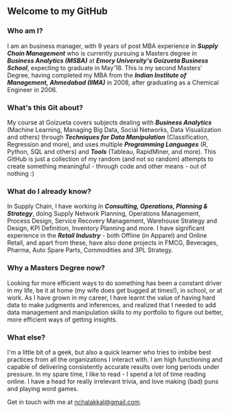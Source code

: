 ## Welcome to my GitHub

### Who am I?

I am an business manager, with 9 years of post MBA experience in **_Supply Chain Management_** who is currently pursuing a Masters degree in **_Business Analytics (MSBA)_** at **_Emory University's Goizueta Business School_**, expecting to graduate in May'18. This is my second Masters' Degree, having completed my MBA from the **_Indian Institute of Management, Ahmedabad (IIMA)_** in 2008, after graduating as a Chemical Engineer in 2006.

### What's this Git about?

My course at Goizueta covers subjects dealing with **_Business Analytics_** (Machine Learning, Managing Big Data, Social Networks, Data Visualization and others) through **_Techniques for Data Manipulation_** (Classification, Regression and more), and uses multiple **_Programming Languages_** (R, Python, SQL and others) and **_Tools_** (Tableau, RapidMiner, and more). This GitHub is just a collection of my random (and not so random) attempts to create something meaningful - through code and other means - out of nothing :)

### What do I already know?

In Supply Chain, I have working in **_Consulting, Operations, Planning & Strategy_**, doing Supply Network Planning, Operations Management, Process Design, Service Recovery Management, Warehouse Strategy and Design, KPI Definition, Inventory Planning and more. I have significant experience in the **_Retail Industry_** - both Offline (in Apparel) and Online Retail, and apart from these, have also done projects in FMCG, Beverages, Pharma, Auto Spare Parts, Commodities and 3PL Strategy.

### Why a Masters Degree now?

Looking for more efficient ways to do something has been a constant driver in my life, be it at home (my wife does get bugged at times!), in school, or at work. As I have grown in my career, I have learnt the value of having hard data to make judgments and inferences, and realized that I needed to add data management and manipulation skills to my portfolio to figure out better, more efficient ways of getting insights. 

### What else?

I'm a little bit of a geek, but also a quick learner who tries to imbibe best practices from all the organizations I interact with. I am high functioning and capable of delivering consistently accurate results over long periods under pressure. In my spare time, I like to read - I spend a lot of time reading online. I have a head for really irrelevant trivia, and love making (bad) puns and playing word games.

Get in touch with me at nchalakkal@gmail.com.
